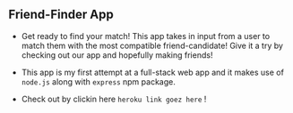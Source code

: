 ## Friend-Finder App

* Get ready to find your match! This app takes in input from a user to match them with the most compatible friend-candidate! Give it a try by checking out our app and hopefully making friends!

* This app is my first attempt at a full-stack web app and it makes use of `node.js` along with `express` npm package.

* Check out by clickin here `heroku link goez here` !
